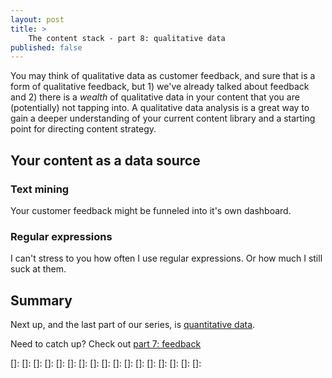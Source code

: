 ```yaml
---
layout: post
title: >
    The content stack - part 8: qualitative data
published: false
---
```


You may think of qualitative data as customer feedback, and sure that is a form of qualitative feedback, but 1) we've already talked about feedback and 2) there is a _wealth_ of qualitative data in your content that you are (potentially) not tapping into. A qualitative data analysis is a great way to gain a deeper understanding of your current content library and a starting point for directing content strategy.

## Your content as a data source


### Text mining

Your customer feedback might be funneled into it's own dashboard. 

### Regular expressions

I can't stress to you how often I use regular expressions. Or how much I still suck at them. 

## Summary

Next up, and the last part of our series, is [quantitative data](../coming-soon).

Need to catch up? Check out [part 7: feedback](../content-stack-feedback)

[]: 
[]: 
[]: 
[]: 
[]: 
[]: 
[]: 
[]: 
[]: 
[]: 
[]: 
[]: 
[]: 
[]: 
[]: 
[]: 
[]: 